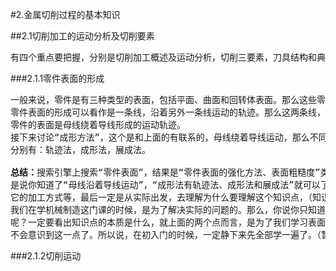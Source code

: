 #2.金属切削过程的基本知识

##2.1切削加工的运动分析及切削要素
<pre>
有四个重点要把握，分别是切削加工概述及运动分析，切削三要素，刀具结构和典型刀具的角度标注，切削过程的物理现象。
</pre>
###2.1.1零件表面的形成
<pre>
一般来说，零件是有三种类型的表面，包括平面、曲面和回转体表面。那么这些零件表面是怎么形成的呢？
零件表面的形成可以看作是一条线，沿着另外一条线运动的轨迹。那么这两条线，分别称为母线和导线。说的正式一点，就是：
零件的表面是母线绕着导线形成的运动轨迹。
接下来讨论“成形方法”，这个是和上面的有联系的，母线绕着导线运动，那么不同的运行方式，就代表了不同的成形方法了
分别有：轨迹法，成形法，展成法。

<b>总结：</b>搜索引擎上搜索“零件表面”，结果是“零件表面的强化方法、表面粗糙度”类似的东西，就是说，“零件表面”这个概念不
是说你知道了“母线沿着导线运动”，“成形法有轨迹法、成形法和展成法”就可以了。我们了解“零件表面”，可能哦，是为了了解
它的加工方式等，最后一定是从实际出发，去理解为什么要理解这个知识点，（知识在传授的时候，要分先后与简单复杂的问题）
我们在学机械制造这门课的时候，是为了解决实际的问题的。那么，你说你只知道了零件表面的形成原理是什么，又有什么意义
呢？一定要看出知识点的本质是什么，就上面的两个点而言，是为了我们学习表面加工做准备的。当然在刚开始学的时候，肯定
不会意识到这一点了。所以说，在初入门的时候，一定静下来先全部学一遍了。（暂时就说这么多，继续看下面的内容了）
</pre>
###2.1.2切削运动
